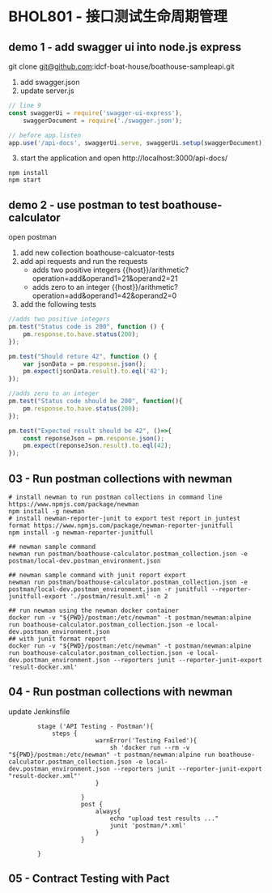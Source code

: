 # BHOL801 - 接口测试生命周期管理

## demo 1 - add swagger ui into node.js express

git clone git@github.com:idcf-boat-house/boathouse-sampleapi.git

1. add swagger.json
2. update server.js

```javascript
// line 9
const swaggerUi = require('swagger-ui-express'),
    swaggerDocument = require('./swagger.json');

// before app.listen
app.use('/api-docs', swaggerUi.serve, swaggerUi.setup(swaggerDocument));
```

3. start the application and open http://localhost:3000/api-docs/

```shell
npm install
npm start
```

## demo 2 - use postman to test boathouse-calculator

open postman

1. add new collection boathouse-calcuator-tests
2. add api requests and run the requests
    - adds two positive integers {{host}}/arithmetic?operation=add&operand1=21&operand2=21
    - adds zero to an integer {{host}}/arithmetic?operation=add&operand1=42&operand2=0
3. add the following tests

```javascript
//adds two positive integers
pm.test("Status code is 200", function () {
    pm.response.to.have.status(200);
});

pm.test("Should reture 42", function () {
    var jsonData = pm.response.json();
    pm.expect(jsonData.result).to.eql('42');
});

//adds zero to an integer
pm.test("Status code should be 200", function(){
    pm.response.to.have.status(200);
});

pm.test("Expected result should be 42", ()=>{
    const reponseJson = pm.response.json();
    pm.expect(reponseJson.result).to.eql(42);
});

```

## 03 - Run postman collections with newman

```shell
# install newman to run postman collections in command line https://www.npmjs.com/package/newman
npm install -g newman
# install newman-reporter-junit to export test report in juntest format https://www.npmjs.com/package/newman-reporter-junitfull
npm install -g newman-reporter-junitfull

## newman sample command
newman run postman/boathouse-calculator.postman_collection.json -e postman/local-dev.postman_environment.json

## newman sample command with junit report export
newman run postman/boathouse-calculator.postman_collection.json -e postman/local-dev.postman_environment.json -r junitfull --reporter-junitfull-export './postman/result.xml' -n 2
```

```shell
## run newman using the newman docker container
docker run -v "${PWD}/postman:/etc/newman" -t postman/newman:alpine run boathouse-calculator.postman_collection.json -e local-dev.postman_environment.json
## with junit format report 
docker run -v "${PWD}/postman:/etc/newman" -t postman/newman:alpine run boathouse-calculator.postman_collection.json -e local-dev.postman_environment.json --reporters junit --reporter-junit-export 'result-docker.xml'
```

## 04 - Run postman collections with newman

update Jenkinsfile

```Jenkinsfile
        stage ('API Testing - Postman'){
            steps {
                        warnError('Testing Failed'){
                            sh 'docker run --rm -v "${PWD}/postman:/etc/newman" -t postman/newman:alpine run boathouse-calculator.postman_collection.json -e local-dev.postman_environment.json --reporters junit --reporter-junit-export "result-docker.xml"'
                        }
                        
                    }
                    post {
                        always{
                            echo "upload test results ..."
                            junit 'postman/*.xml'
                        }                
                    }
                    
        }
```

## 05 - Contract Testing with Pact



